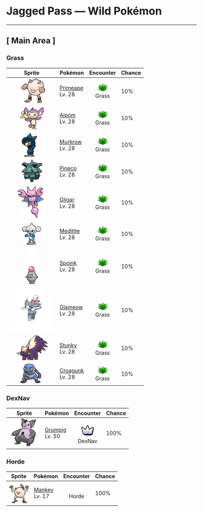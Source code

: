 # Jagged Pass — Wild Pokémon

---

## [ Main Area ]

### Grass

| Sprite | Pokémon | Encounter | Chance |
|:------:|---------|:---------:|--------|
| ![Primeape](../../assets/sprites/primeape/front.gif "Primeape: When Primeape becomes furious, its blood circulation is boosted. In turn, its muscles are made even stronger. However, it also becomes much less intelligent at the same time.") | [Primeape](../../pokemon/primeape.md/)<br>Lv. 28 | ![Grass](../../assets/encounter_types/grass.png "Grass")<br>Grass | 10% |
| ![Aipom](../../assets/sprites/aipom/front.gif "Aipom: Aipom’s tail ends in a hand-like appendage that can be cleverly manipulated. However, because the Pokémon uses its tail so much, its real hands have become rather clumsy.") | [Aipom](../../pokemon/aipom.md/)<br>Lv. 28 | ![Grass](../../assets/encounter_types/grass.png "Grass")<br>Grass | 10% |
| ![Murkrow](../../assets/sprites/murkrow/front.gif "Murkrow: Murkrow was feared and loathed as the alleged bearer of ill fortune. This Pokémon shows strong interest in anything that sparkles or glitters. It will even try to steal rings from women.") | [Murkrow](../../pokemon/murkrow.md/)<br>Lv. 28 | ![Grass](../../assets/encounter_types/grass.png "Grass")<br>Grass | 10% |
| ![Pineco](../../assets/sprites/pineco/front.gif "Pineco: Pineco hangs from a tree branch and patiently waits for prey to come along. If the Pokémon is disturbed while eating by someone shaking its tree, it drops down to the ground and explodes with no warning.") | [Pineco](../../pokemon/pineco.md/)<br>Lv. 28 | ![Grass](../../assets/encounter_types/grass.png "Grass")<br>Grass | 10% |
| ![Gligar](../../assets/sprites/gligar/front.gif "Gligar: Gligar glides through the air without a sound as if it were sliding. This Pokémon hangs on to the face of its foe using its clawed hind legs and the large pincers on its forelegs, then injects the prey with its poison barb.") | [Gligar](../../pokemon/gligar.md/)<br>Lv. 28 | ![Grass](../../assets/encounter_types/grass.png "Grass")<br>Grass | 10% |
| ![Meditite](../../assets/sprites/meditite/front.gif "Meditite: Meditite heightens its inner energy through meditation. It survives on just one berry a day. Minimal eating is another aspect of this Pokémon’s training.") | [Meditite](../../pokemon/meditite.md/)<br>Lv. 28 | ![Grass](../../assets/encounter_types/grass.png "Grass")<br>Grass | 10% |
| ![Spoink](../../assets/sprites/spoink/front.gif "Spoink: Spoink keeps a pearl on top of its head. The pearl functions to amplify this Pokémon’s psychokinetic powers. It is therefore on a constant search for a bigger pearl.") | [Spoink](../../pokemon/spoink.md/)<br>Lv. 28 | ![Grass](../../assets/encounter_types/grass.png "Grass")<br>Grass | 10% |
| ![Glameow](../../assets/sprites/glameow/front.png "Glameow: When it’s happy, Glameow demonstrates beautiful movements of its tail, like a dancing ribbon.") | [Glameow](../../pokemon/glameow.md/)<br>Lv. 28 | ![Grass](../../assets/encounter_types/grass.png "Grass")<br>Grass | 10% |
| ![Stunky](../../assets/sprites/stunky/front.gif "Stunky: It protects itself by spraying a noxious fluid from its rear. The stench lingers for 24 hours.") | [Stunky](../../pokemon/stunky.md/)<br>Lv. 28 | ![Grass](../../assets/encounter_types/grass.png "Grass")<br>Grass | 10% |
| ![Croagunk](../../assets/sprites/croagunk/front.gif "Croagunk: Inflating its poison sacs, it fills the area with an odd sound and hits flinching opponents with a poison jab.") | [Croagunk](../../pokemon/croagunk.md/)<br>Lv. 28 | ![Grass](../../assets/encounter_types/grass.png "Grass")<br>Grass | 10% |

### DexNav

| Sprite | Pokémon | Encounter | Chance |
|:------:|---------|:---------:|--------|
| ![Grumpig](../../assets/sprites/grumpig/front.gif "Grumpig: Grumpig uses the black pearls on its body to wield its fantastic powers. When it is doing so, it dances bizarrely. This Pokémon’s black pearls are valuable as works of art.") | [Grumpig](../../pokemon/grumpig.md/)<br>Lv. 50 | ![DexNav](../../assets/encounter_types/dexnav.png "DexNav")<br>DexNav | 100% |

### Horde

| Sprite | Pokémon | Encounter | Chance |
|:------:|---------|:---------:|--------|
| ![Mankey](../../assets/sprites/mankey/front.gif "Mankey: When Mankey starts shaking and its nasal breathing turns rough, it’s a sure sign that it is becoming angry. However, because it goes into a towering rage almost instantly, it is impossible for anyone to flee its wrath.") | [Mankey](../../pokemon/mankey.md/)<br>Lv. 17 | ![Horde](../../assets/encounter_types/horde.png "Horde")<br>Horde | 100% |

